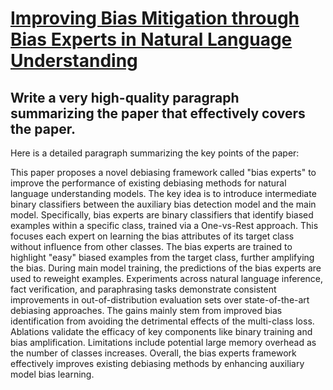 # [Improving Bias Mitigation through Bias Experts in Natural Language   Understanding](https://arxiv.org/abs/2312.03577)

## Write a very high-quality paragraph summarizing the paper that effectively covers the paper.

 Here is a detailed paragraph summarizing the key points of the paper:

This paper proposes a novel debiasing framework called "bias experts" to improve the performance of existing debiasing methods for natural language understanding models. The key idea is to introduce intermediate binary classifiers between the auxiliary bias detection model and the main model. Specifically, bias experts are binary classifiers that identify biased examples within a specific class, trained via a One-vs-Rest approach. This focuses each expert on learning the bias attributes of its target class without influence from other classes. The bias experts are trained to highlight "easy" biased examples from the target class, further amplifying the bias. During main model training, the predictions of the bias experts are used to reweight examples. Experiments across natural language inference, fact verification, and paraphrasing tasks demonstrate consistent improvements in out-of-distribution evaluation sets over state-of-the-art debiasing approaches. The gains mainly stem from improved bias identification from avoiding the detrimental effects of the multi-class loss. Ablations validate the efficacy of key components like binary training and bias amplification. Limitations include potential large memory overhead as the number of classes increases. Overall, the bias experts framework effectively improves existing debiasing methods by enhancing auxiliary model bias learning.
